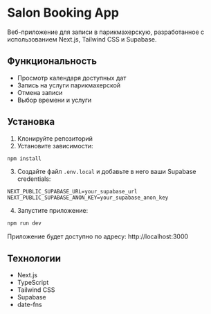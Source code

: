 # Salon Booking App

Веб-приложение для записи в парикмахерскую, разработанное с использованием Next.js, Tailwind CSS и Supabase.

## Функциональность

- Просмотр календаря доступных дат
- Запись на услуги парикмахерской
- Отмена записи
- Выбор времени и услуги

## Установка

1. Клонируйте репозиторий
2. Установите зависимости:
```bash
npm install
```

3. Создайте файл `.env.local` и добавьте в него ваши Supabase credentials:
```
NEXT_PUBLIC_SUPABASE_URL=your_supabase_url
NEXT_PUBLIC_SUPABASE_ANON_KEY=your_supabase_anon_key
```

4. Запустите приложение:
```bash
npm run dev
```

Приложение будет доступно по адресу: http://localhost:3000

## Технологии

- Next.js
- TypeScript
- Tailwind CSS
- Supabase
- date-fns 